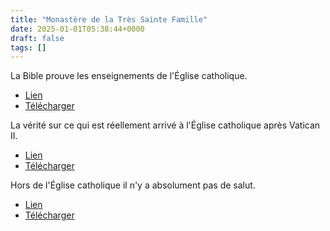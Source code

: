 ```yaml
---
title: "Monastère de la Très Sainte Famille"
date: 2025-01-01T05:38:44+0000
draft: false
tags: []
---
```


La Bible prouve les enseignements de l'Église catholique.

* [Lien](https://www.vaticancatholique.com/bible-eglise-catholique/)
* [Télécharger](https://www.vaticancatholique.com/pdf/bible-prouve-catholicisme.pdf)

La vérité sur ce qui est réellement arrivé à l'Église catholique après Vatican II.

* [Lien](https://www.vaticancatholique.com/eglise-catholique-apres-vatican-ii/)
* [Télécharger](https://www.vaticancatholique.com/pdf/verite-secte-vatican-ii.pdf)

Hors de l'Église catholique il n'y a absolument pas de salut.

* [Lien](https://www.vaticancatholique.com/hors-de-eglise-catholique-pas-de-salut/)
* [Télécharger](https://www.vaticancatholique.com/pdf/hors-eglise-pas-de-salut.pdf)

